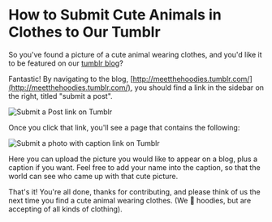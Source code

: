 # How to Submit Cute Animals in Clothes to Our Tumblr

So you've found a picture of a cute animal wearing clothes, and you'd like it
to be featured on our [tumblr blog](http://meetthehoodies.tumblr.com/)?

Fantastic! By navigating to the blog, [http://meetthehoodies.tumblr.com/](http://meetthehoodies.tumblr.com/), you
should find a link in the sidebar on the right, titled "submit a post".

![Submit a Post link on Tumblr](https://raw.githubusercontent.com/hoodiehq/editorial/master/images/animals1.png)

Once you click that link, you'll see a page that contains the following:

![Submit a photo with caption link on Tumblr](https://raw.githubusercontent.com/hoodiehq/editorial/master/images/animals2.png)

Here you can upload the picture you would like to appear on a blog, plus a
caption if you want. Feel free to add your name into the caption, so that the
world can see who came up with that cute picture.

That's it! You're all done, thanks for contributing, and please think of us the
next time you find a cute animal wearing clothes. (We :sparkling_heart: hoodies, but
are accepting of all kinds of clothing).
